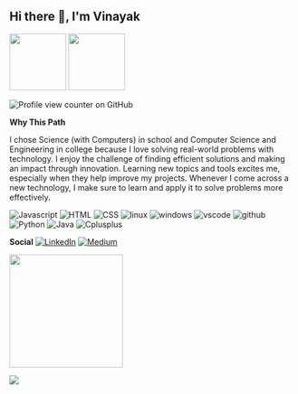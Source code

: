 ## Hi there 👋, I'm Vinayak

<img height="100" src="https://media.tenor.com/KXwh0N56n7UAAAAi/hampter-sad.gif">
<img height="100" src="https://media.tenor.com/pvtgH84akfAAAAAi/shiba-inu-doggo.gif">


![Profile view counter on GitHub](https://komarev.com/ghpvc/?username=vinayakrastogi)

**Why This Path**

I chose Science (with Computers) in school and Computer Science and Engineering in college because I love solving real-world problems with technology. I enjoy the challenge of finding efficient solutions and making an impact through innovation. Learning new topics and tools excites me, especially when they help improve my projects. Whenever I come across a new technology, I make sure to learn and apply it to solve problems more effectively.

![Javascript](https://img.shields.io/badge/JavaScript-F7DF1E?style=for-the-badge&logo=JavaScript&logoColor=white) ![HTML](https://img.shields.io/badge/HTML5-E34F26?style=for-the-badge&logo=html5&logoColor=white) ![CSS](https://img.shields.io/badge/CSS3-1572B6?style=for-the-badge&logo=css3&logoColor=white) ![linux](https://img.shields.io/badge/Linux-FCC624?style=for-the-badge&logo=linux&logoColor=black) ![windows](https://img.shields.io/badge/Windows-0078D6?style=for-the-badge&logo=windows&logoColor=white) ![vscode](https://img.shields.io/badge/VS_Code-2E7EB0?style=for-the-badge&logo=Visual-Studio-Code&logoColor=white) ![github](https://img.shields.io/badge/GitHub-100000?style=for-the-badge&logo=git&logoColor=white) ![Python](https://img.shields.io/badge/python-3670A0?style=for-the-badge&logo=python&logoColor=ffdd54) ![Java](https://img.shields.io/badge/Java-ED8B00?style=for-the-badge&logo=openjdk&logoColor=white) ![Cplusplus](https://img.shields.io/badge/C++-00599C?style=flat-square&logo=C%2B%2B&logoColor=white)

**Social**
[![LinkedIn](https://custom-icon-badges.demolab.com/badge/LinkedIn-0A66C2?logo=linkedin-white&logoColor=fff)](https://www.linkedin.com/in/vinayak-rastogi-9ab5a626a/) [![Medium](https://img.shields.io/badge/Medium-%23000000.svg?logo=medium&logoColor=white)](https://medium.com/@rastogivinayak2004)



<p>
  <img height="200" align="center" src="https://github-readme-stats.vercel.app/api/top-langs/?username=vinayakrastogi&theme=transparent&layout=compact&langs_count=16" />
</p>



<p>
  <img align="center" src="https://github-readme-stats.vercel.app/api?username=vinayakrastogi&theme=transparent&show_icons=true&text_color=D93A7C" />
</p>


<!--
**vinayakrastogi/vinayakrastogi** is a ✨ _special_ ✨ repository because its `README.md` (this file) appears on your GitHub profile.

Here are some ideas to get you started:

- 🔭 I’m currently working on ...
- 🌱 I’m currently learning ...
- 👯 I’m looking to collaborate on ...
- 🤔 I’m looking for help with ...
- 💬 Ask me about ...
- 📫 How to reach me: ...
- 😄 Pronouns: ...
- ⚡ Fun fact: ...
-->
